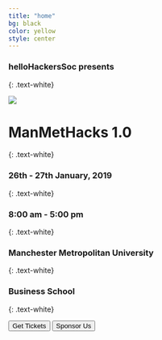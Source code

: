 ```yaml
---
title: "home"
bg: black
color: yellow
style: center
---
```


### helloHackersSoc presents
{: .text-white}


<img src="https://imgur.com/sOhuUJn"/>


# ManMetHacks 1.0

{: .text-white}
### 26th - 27th January, 2019
{: .text-white}
### 8:00 am - 5:00 pm
{: .text-white}
### Manchester Metropolitan University
{: .text-white}
### Business School
{: .text-white}


<button class="button tickets" name="button" onclick="http://www.google.com">Get Tickets</button>
<button class="button tickets" name="sponsor" onclick="http://www.yahoo.com">Sponsor Us</button>

